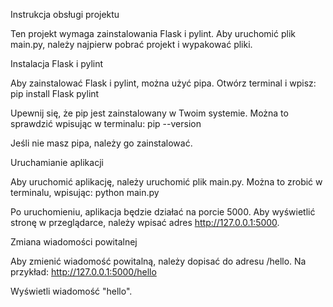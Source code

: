 Instrukcja obsługi projektu

Ten projekt wymaga zainstalowania Flask i pylint. Aby uruchomić plik main.py, należy najpierw pobrać projekt i wypakować pliki.

Instalacja Flask i pylint

Aby zainstalować Flask i pylint, można użyć pipa. Otwórz terminal i wpisz:
pip install Flask pylint

Upewnij się, że pip jest zainstalowany w Twoim systemie. Można to sprawdzić wpisując w terminalu:
pip --version

Jeśli nie masz pipa, należy go zainstalować.

Uruchamianie aplikacji

Aby uruchomić aplikację, należy uruchomić plik main.py. Można to zrobić w terminalu, wpisując:
python main.py

Po uruchomieniu, aplikacja będzie działać na porcie 5000. Aby wyświetlić stronę w przeglądarce, należy wpisać adres http://127.0.0.1:5000.

Zmiana wiadomości powitalnej

Aby zmienić wiadomość powitalną, należy dopisać do adresu /hello. Na przykład:
http://127.0.0.1:5000/hello

Wyświetli wiadomość "hello".
